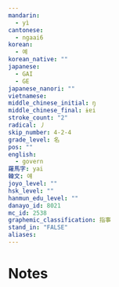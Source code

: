 ```yaml
---
mandarin:
  - yì
cantonese:
  - ngaai6
korean:
  - 예
korean_native: ""
japanese:
  - GAI
  - GE
japanese_nanori: ""
vietnamese:
middle_chinese_initial: ŋ
middle_chinese_final: ɨɐi
stroke_count: "2"
radical: 丿
skip_number: 4-2-4
grade_level: 名
pos: ""
english:
  - govern
羅馬字: yai
韓文: 얘
joyo_level: ""
hsk_level: ""
hanmun_edu_level: ""
danayo_id: 8021
mc_id: 2538
graphemic_classification: 指事
stand_in: "FALSE"
aliases:
---
```


# Notes
